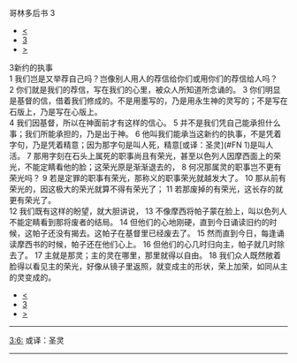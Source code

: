 ﻿





 哥林多后书 3




* [<](bible/2CO02.md)
* [3](bible/2CO.md)
* [>](bible/2CO04.md)



 
3新约的执事  
1 我们岂是又举荐自己吗？岂像别人用人的荐信给你们或用你们的荐信给人吗？ 
2 你们就是我们的荐信，写在我们的心里，被众人所知道所念诵的。 
3 你们明显是基督的信，借着我们修成的。不是用墨写的，乃是用永生神的灵写的；不是写在石版上，乃是写在心版上。  
4 我们因基督，所以在神面前才有这样的信心。 
5 并不是我们凭自己能承担什么事；我们所能承担的，乃是出于神。 
6 他叫我们能承当这新约的执事，不是凭着字句，乃是凭着精意；因为那字句是叫人死，精意[或译：圣灵](#FN
1)是叫人活。 
7 那用字刻在石头上属死的职事尚且有荣光，甚至以色列人因摩西面上的荣光，不能定睛看他的脸；这荣光原是渐渐退去的， 
8 何况那属灵的职事岂不更有荣光吗？ 
9 若是定罪的职事有荣光，那称义的职事荣光就越发大了。 
10 那从前有荣光的，因这极大的荣光就算不得有荣光了； 
11 若那废掉的有荣光，这长存的就更有荣光了。  
12 我们既有这样的盼望，就大胆讲说， 
13 不像摩西将帕子蒙在脸上，叫以色列人不能定睛看到那将废者的结局。 
14 但他们的心地刚硬，直到今日诵读旧约的时候，这帕子还没有揭去。这帕子在基督里已经废去了。 
15 然而直到今日，每逢诵读摩西书的时候，帕子还在他们心上。 
16 但他们的心几时归向主，帕子就几时除去了。 
17 主就是那灵；主的灵在哪里，那里就得以自由。 
18 我们众人既然敞着脸得以看见主的荣光，好像从镜子里返照，就变成主的形状，荣上加荣，如同从主的灵变成的。 
* [<](bible/2CO02.md)
* [3](bible/2CO.md)
* [>](bible/2CO04.md)





---


[3:6:](#V6)
或译：圣灵




---









